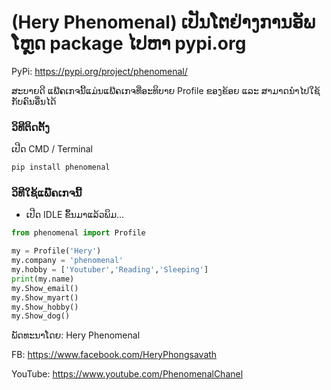 # (Hery Phenomenal) ເປັນໂຕຢ່າງການອັພໂຫຼດ package ໄປຫາ  pypi.org

PyPi: https://pypi.org/project/phenomenal/

ສະບາຍດີ ແພ໊ຄເກຈນີ້ແມ່ນແພ໊ຄເກຈທີ່ອະທິບາຍ Profile ຂອງຂ້ອຍ ແລະ ສາມາດນຳໄປໃຊ້ກັບຄົນອື່ນໄດ້

### ວິທີຕິດຕັ້ງ

ເປີດ CMD / Terminal

```python
pip install phenomenal
```

### ວິທີໃຊ້ແພ໊ຄເກຈນີ້

- ເປີດ IDLE ຂຶ້ນມາແລ້ວພິມ...

```python
from phenomenal import Profile

my = Profile('Hery')
my.company = 'phenomenal'
my.hobby = ['Youtuber','Reading','Sleeping']
print(my.name)
my.Show_email()
my.Show_myart()
my.Show_hobby()
my.Show_dog()
```

ພັດທະນາໂດຍ: Hery Phenomenal

FB: https://www.facebook.com/HeryPhongsavath

YouTube: https://www.youtube.com/PhenomenalChanel